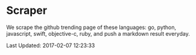 # Scraper

We scrape the github trending page of these languages: go, python, javascript, swift, objective-c, ruby, and push a markdown result everyday.

Last Updated: 2017-02-07 12:23:33